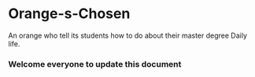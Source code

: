# Orange-s-Chosen
An orange who tell its students how to do about their master degree Daily life.
### Welcome everyone to update this document
